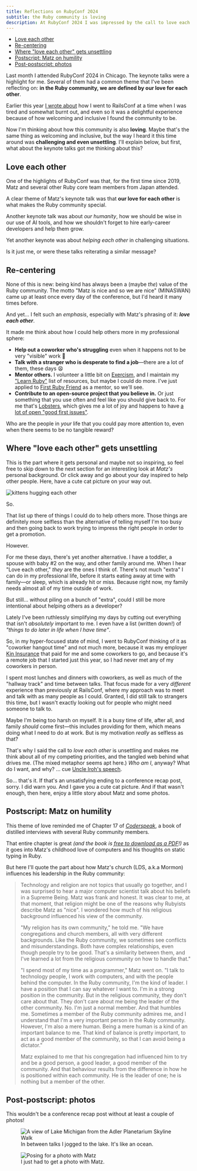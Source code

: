 ```yaml
---
title: Reflections on RubyConf 2024
subtitle: the Ruby community is loving
description: At RubyConf 2024 I was impressed by the call to love each other. If we make space to help others, "Matz is nice and so we are nice" (MINASWAN) is true as ever.
---
```


- [Love each other](#love-each-other)
- [Re-centering](#re-centering)
- [Where "love each other" gets unsettling](#where-love-each-other-gets-unsettling)
- [Postscript: Matz on humility](#postscript-matz-on-humility)
- [Post-postscript: photos](#post-postscript-photos)

Last month I attended RubyConf 2024 in Chicago. The keynote talks were a highlight for me. Several of them had a common theme that I've been reflecting on: **in the Ruby community, we are defined by our love for each other**.

Earlier this year [I wrote about](/posts/2024/railsconf-2024-recap-ruby-community) how I went to RailsConf at a time when I was tired and somewhat burnt out, and even so it was a delightful experience because of how welcoming and inclusive I found the community to be.

Now I'm thinking about how this community is also **loving**. Maybe that's the same thing as welcoming and inclusive, but the way I heard it this time around was **challenging and even unsettling**. I'll explain below, but first, what about the keynote talks got me thinking about this?

## Love each other

One of the highlights of RubyConf was that, for the first time since 2019, Matz and several other Ruby core team members from Japan attended.

A clear theme of Matz's keynote talk was that **our love for each other** is what makes the Ruby community special.

Another keynote talk was about *our humanity*, how we should be wise in our use of AI tools, and how we shouldn't forget to hire early-career developers and help them grow.

Yet another keynote was about *helping each other* in challenging situations.

Is it just me, or were these talks reiterating a similar message?

## Re-centering

None of this is new: being kind has always been a (maybe *the*) value of the Ruby community. The motto "Matz is nice and so we are nice" (MINASWAN) came up at least once every day of the conference, but I'd heard it many times before.

And yet… I felt such an *emphasis*, especially with Matz's phrasing of it: ***love each other***.

It made me think about how I could help others more in my professional sphere:

- **Help out a coworker who's struggling** even when it happens not to be very "visible" work 🫥
- **Talk with a stranger who is desperate to find a job**—there are a lot of them, these days 😫
- **Mentor others.** I volunteer a little bit on [Exercism](https://exercism.org/), and I maintain my ["Learn Ruby"](https://github.com/fpsvogel/learn-ruby) list of resources, but maybe I could do more. I've just applied to [First Ruby Friend](https://firstrubyfriend.org/) as a mentor, so we'll see.
- **Contribute to an open-source project that you believe in.** Or just something that you use often and feel like you should give back to. For me that's [Lobsters](https://lobste.rs/), which gives me a lot of joy and happens to have [a lot of open "good first issues"](https://github.com/lobsters/lobsters/issues?q=is%3Aissue+is%3Aopen+label%3A%22good+first+issue%22).

Who are the people in *your* life that you could pay more attention to, even when there seems to be no tangible reward?

## Where "love each other" gets unsettling

This is the part where it gets personal and maybe not so inspiring, so feel free to skip down to the next section for an interesting look at *Matz's* personal background. Or click away and go about your day inspired to help other people. Here, have a cute cat picture on your way out.

![kittens hugging each other](/images/memes/cats-hugging.jpg)

So.

That list up there of things I could do to help others more. Those things are definitely more selfless than the alternative of telling myself I'm too busy and then going back to work trying to impress the right people in order to get a promotion.

However.

For me these days, there's yet another alternative. I have a toddler, a spouse with baby #2 on the way, and other family around me. When I hear "Love each other," *they* are the ones I think of. There's not much "extra" I can do in my professional life, before it starts eating away at time with family—or sleep, which is already hit or miss. Because right now, my family needs almost all of my time outside of work.

But still… without piling on a bunch of "extra", could I still be more intentional about helping others as a developer?

Lately I've been ruthlessly simplifying my days by cutting out everything that isn't *absolutely* important to me. I even have a list (written down!) of *"things to do later in life when I have time"*.

So, in my hyper-focused state of mind, I went to RubyConf thinking of it as "coworker hangout time" and not much more, because it was my employer [Kin Insurance](https://www.kin.com/) that paid for me and some coworkers to go, and because it's a remote job that I started just this year, so I had never met any of my coworkers in person.

I spent most lunches and dinners with coworkers, as well as much of the "hallway track" and time between talks. That focus made for a very *different* experience than previously at RailsConf, where my approach was to meet and talk with as many people as I could. Granted, I did still talk to strangers this time, but I wasn't exactly looking out for people who might need someone to talk to.

Maybe I'm being too harsh on myself. It is a busy time of life, after all, and family *should* come first—this includes providing for them, which means doing what I need to do at work. But is my motivation *really* as selfless as that?

That's why I said the call to *love each other* is unsettling and makes me think about all of my competing priorities, and the tangled web behind what drives me. (The mixed metaphor seems apt here.) *Who am I*, anyway? What do I want, and why? … cue [Uncle Iroh's speech](https://youtu.be/LeLbwmVFt_g?t=66).

So… that's it. If that's an unsatisfying ending to a conference recap post, sorry. I did warn you. And I gave you a cute cat picture. And if that wasn't enough, then here, enjoy a little story about Matz and some photos.

## Postscript: Matz on humility

This theme of love reminded me of Chapter 17 of [*Coderspeak*](https://uclpress.co.uk/book/coderspeak/), a book of distilled interviews with several Ruby community members.

That entire chapter is great *(and the book is [free to download as a PDF](https://discovery.ucl.ac.uk/id/eprint/10188850/1/Coderspeak.pdf)!)* as it goes into Matz's childhood love of computers and his thoughts on static typing in Ruby.

But here I'll quote the part about how Matz's church (LDS, a.k.a Mormon) influences his leadership in the Ruby community:

> Technology and religion are not topics that usually go together, and I was surprised to hear a major computer scientist talk about his beliefs in a Supreme Being. Matz was frank and honest. It was clear to me, at that moment, that religion might be one of the reasons why Rubyists describe Matz as "nice". I wondered how much of his religious background influenced his view of the community.
>
> "My religion has its own community," he told me. "We have congregations and church members, all with very different backgrounds. Like the Ruby community, we sometimes see conflicts and misunderstandings. Both have complex relationships, even though people try to be good. That's a similarity between them, and I've learned a lot from the religious community on how to handle that."
>
> "I spend most of my time as a programmer," Matz went on. "I talk to technology people, I work with computers, and with the people behind the computer. In the Ruby community, I'm the kind of leader. I have a position that I can say whatever I want to. I'm in a strong position in the community. But in the religious community, they don't care about that. They don't care about me being the leader of the other community. No. I'm just a normal member. And that humbles me. Sometimes a member of the Ruby community admires me, and I understand that I'm a very important person in the Ruby community. However, I'm also a mere human. Being a mere human is a kind of an important balance to me. That kind of balance is pretty important, to act as a good member of the community, so that I can avoid being a dictator."
>
> Matz explained to me that his congregation had influenced him to try and be a good person, a good leader, a good member of the community. And that behaviour results from the difference in how he is positioned within each community. He is the leader of one; he is nothing but a member of the other.

## Post-postscript: photos

This wouldn't be a conference recap post without at least a couple of photos!

<figure>
  <img src="/images/rubyconf-2024-chicago-lake-michigan.jpg" alt="A view of Lake Michigan from the Adler Planetarium Skyline Walk">
  <figcaption>In between talks I jogged to the lake. It's like an ocean.</figcaption>
</figure>

<figure>
  <img src="/images/rubyconf-2024-matz.jpg" alt="Posing for a photo with Matz">
  <figcaption>I just had to get a photo with Matz.</figcaption>
</figure>
